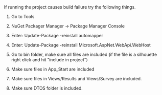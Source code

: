 If running the project causes build failure try the following things.

1. Go to Tools

2. NuGet Packager Manager -> Package Manager Console

3. Enter: Update-Package -reinstall automapper

4. Enter: Update-Package -reinstall Microsoft.AspNet.WebApi.WebHost

5. Go to bin folder, make sure all files are included (if the file is a silhouette right click and hit "include in project")

6. Make sure files in App_Start are included

7. Make sure files in Views/Results and Views/Survey are included.

8. Make sure DTOS folder is included.
